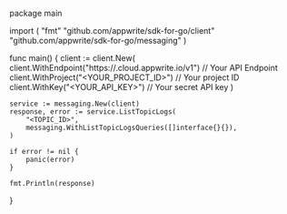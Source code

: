 package main

import (
    "fmt"
    "github.com/appwrite/sdk-for-go/client"
    "github.com/appwrite/sdk-for-go/messaging"
)

func main() {
    client := client.New(
        client.WithEndpoint("https://<REGION>.cloud.appwrite.io/v1") // Your API Endpoint
        client.WithProject("<YOUR_PROJECT_ID>") // Your project ID
        client.WithKey("<YOUR_API_KEY>") // Your secret API key
    )

    service := messaging.New(client)
    response, error := service.ListTopicLogs(
        "<TOPIC_ID>",
        messaging.WithListTopicLogsQueries([]interface{}{}),
    )

    if error != nil {
        panic(error)
    }

    fmt.Println(response)
}
